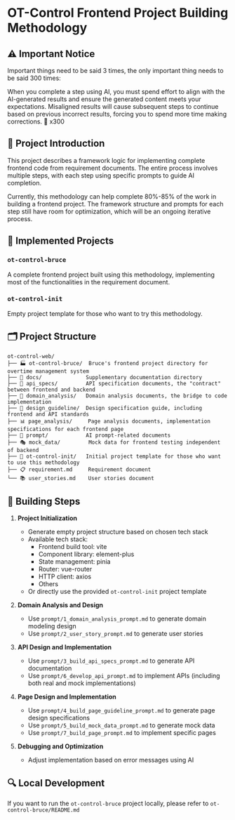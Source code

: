 # OT-Control Frontend Project Building Methodology

## ⚠️ Important Notice

Important things need to be said 3 times, the only important thing needs to be said 300 times:

When you complete a step using AI, you must spend effort to align with the AI-generated results and ensure the generated content meets your expectations. Misaligned results will cause subsequent steps to continue based on previous incorrect results, forcing you to spend more time making corrections. 🔁 x300

## 📖 Project Introduction

This project describes a framework logic for implementing complete frontend code from requirement documents. The entire process involves multiple steps, with each step using specific prompts to guide AI completion.

Currently, this methodology can help complete 80%-85% of the work in building a frontend project. The framework structure and prompts for each step still have room for optimization, which will be an ongoing iterative process.

## 🚀 Implemented Projects

### `ot-control-bruce`
A complete frontend project built using this methodology, implementing most of the functionalities in the requirement document.

### `ot-control-init`
Empty project template for those who want to try this methodology.

## 🗂️ Project Structure

```
ot-control-web/
├── 🏭 ot-control-bruce/  Bruce's frontend project directory for overtime management system
├── 📝 docs/              Supplementary documentation directory
├── 🎯 api_specs/         API specification documents, the "contract" between frontend and backend
├── 🧩 domain_analysis/   Domain analysis documents, the bridge to code implementation
├── 🎨 design_guideline/  Design specification guide, including frontend and API standards
├── 📊 page_analysis/     Page analysis documents, implementation specifications for each frontend page
├── 🤖 prompt/            AI prompt-related documents
├── 🎭 mock_data/         Mock data for frontend testing independent of backend
├── 🌱 ot-control-init/   Initial project template for those who want to use this methodology
├── 📋 requirement.md     Requirement document
└── 📚 user_stories.md    User stories document
```

## 🚀 Building Steps

1. **Project Initialization**
   - Generate empty project structure based on chosen tech stack
   - Available tech stack:
     - Frontend build tool: vite
     - Component library: element-plus
     - State management: pinia
     - Router: vue-router
     - HTTP client: axios
     - Others
   - Or directly use the provided `ot-control-init` project template

2. **Domain Analysis and Design**
   - Use `prompt/1_domain_analysis_prompt.md` to generate domain modeling design
   - Use `prompt/2_user_story_prompt.md` to generate user stories

3. **API Design and Implementation**
   - Use `prompt/3_build_api_specs_prompt.md` to generate API documentation
   - Use `prompt/6_develop_api_prompt.md` to implement APIs (including both real and mock implementations)

4. **Page Design and Implementation**
   - Use `prompt/4_build_page_guideline_prompt.md` to generate page design specifications
   - Use `prompt/5_build_mock_data_prompt.md` to generate mock data
   - Use `prompt/7_build_page_prompt.md` to implement specific pages

5. **Debugging and Optimization**
   - Adjust implementation based on error messages using AI

## 🔍 Local Development

If you want to run the `ot-control-bruce` project locally, please refer to `ot-control-bruce/README.md`
